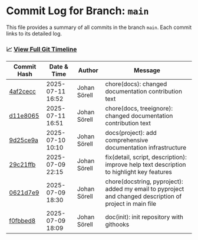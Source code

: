 # Commit Log for Branch: `main`

This file provides a summary of all commits in the branch `main`.
Each commit links to its detailed log.

### 📈 [View Full Git Timeline](./git_timeline_report.md)

| Commit Hash | Date & Time       | Author       | Message           |
|-------------|------------------|--------------|-------------------|
| [4af2cecc](./4af2cecc.md) | 2025-07-11 16:52 | Johan Sörell | chore(docs): changed documentation contribution text |
| [d11e8065](./d11e8065.md) | 2025-07-11 16:51 | Johan Sörell | chore(docs, treeignore): changed documentation contribution text |
| [9d25ce9a](./9d25ce9a.md) | 2025-07-10 10:10 | Johan Sörell | docs(project): add comprehensive documentation infrastructure |
| [29c21ffb](./29c21ffb.md) | 2025-07-09 22:15 | Johan Sörell | fix(detail, script, description): improve help text description to highlight key features |
| [0621d7e9](./0621d7e9.md) | 2025-07-09 18:30 | Johan Sörell | chore(docstring, pyproject): added my email to pyproject and changed description of project in main file |
| [f0fbbed8](./f0fbbed8.md) | 2025-07-09 18:09 | Johan Sörell | doc(init): init repository with githooks |
